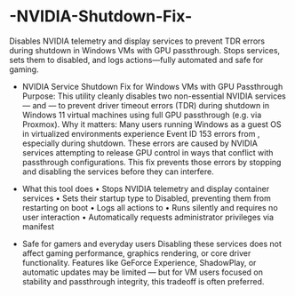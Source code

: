 # -NVIDIA-Shutdown-Fix-
Disables NVIDIA telemetry and display services to prevent TDR errors during shutdown in Windows VMs with GPU passthrough. Stops services, sets them to disabled, and logs actions—fully automated and safe for gaming.
   
* NVIDIA Service Shutdown Fix for Windows VMs with GPU Passthrough
Purpose:
This utility cleanly disables two non-essential NVIDIA services —  and  — to prevent driver timeout errors (TDR) during shutdown in Windows 11 virtual machines using full GPU passthrough (e.g. via Proxmox).
Why it matters:
Many users running Windows as a guest OS in virtualized environments experience Event ID 153 errors from , especially during shutdown. These errors are caused by NVIDIA services attempting to release GPU control in ways that conflict with passthrough configurations. This fix prevents those errors by stopping and disabling the services before they can interfere.

* What this tool does
• 	Stops NVIDIA telemetry and display container services
• 	Sets their startup type to Disabled, preventing them from restarting on boot
• 	Logs all actions to 
• 	Runs silently and requires no user interaction
• 	Automatically requests administrator privileges via manifest

* Safe for gamers and everyday users
Disabling these services does not affect gaming performance, graphics rendering, or core driver functionality. Features like GeForce Experience, ShadowPlay, or automatic updates may be limited — but for VM users focused on stability and passthrough integrity, this tradeoff is often preferred.
